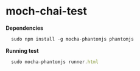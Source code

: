 moch-chai-test
==============

__Dependencies__

```javascript
  sudo npm install -g mocha-phantomjs phantomjs
```

__Running test__

```javascript
  sudo mocha-phantomjs runner.html
```
